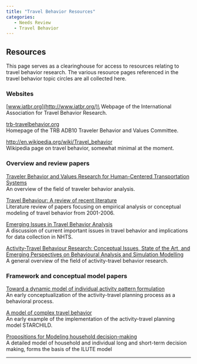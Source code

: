 ```yaml
---
title: "Travel Behavior Resources"
categories:
   - Needs Review
   - Travel Behavior
---
```


Resources
---------

This page serves as a clearinghouse for access to resources relating to travel behavior research. The various resource pages referenced in the travel behavior topic circles are all collected here.

### Websites

[www.iatbr.org](http://www.iatbr.org/)\
Webpage of the International Association for Travel Behavior Research.

[trb-travelbehavior.org](http://trb-travelbehavior.org/)\
Homepage of the TRB ADB10 Traveler Behavior and Values Committee.

[<http://en.wikipedia.org/wiki/Travel_behavior>](http://en.wikipedia.org/wiki/Travel_behavior)\
Wikipedia page on travel behavior, somewhat minimal at the moment.

### Overview and review papers

[Traveler Behavior and Values Research for Human-Centered Transportation Systems](Traveler_Behavior_and_Values_Research_for_Human-Centered_Transportation_Systems)\
An overview of the field of traveler behavior analysis.

[Travel Behaviour: A review of recent literature](Travel_Behaviour:_A_review_of_recent_literature)\
Literature review of papers focusing on empirical analysis or conceptual modeling of travel behavior from 2001-2006.

[Emerging Issues in Travel Behavior Analysis](Emerging_Issues_in_Travel_Behavior_Analysis)\
A discussion of current important issues in travel behavior and implications for data collection in NHTS.

[Activity-Travel Behaviour Research: Conceptual Issues, State of the Art, and Emerging Perspectives on Behavioural Analysis and Simulation Modelling](Activity-Travel_Behaviour_Research:_Conceptual_Issues,_State_of_the_Art,_and_Emerging_Perspectives_on_Behavioural_Analysis_and_Simulation_Modelling)\
A general overview of the field of activity-travel behavior research.

### Framework and conceptual model papers

[Toward a dynamic model of individual activity pattern formulation](Toward_a_dynamic_model_of_individual_activity_pattern_formulation)\
An early conceptualization of the activity-travel planning process as a behavioral process.

[A model of complex travel behavior](A_model_of_complex_travel_behavior)\
An early example of the implementation of the activity-travel planning model STARCHILD.

[‎Propositions for Modeling household decision-making](‎Propositions_for_Modeling_household_decision-making)\
A detailed model of household and individual long and short-term decision making, forms the basis of the ILUTE model

------------------------------------------------------------------------

